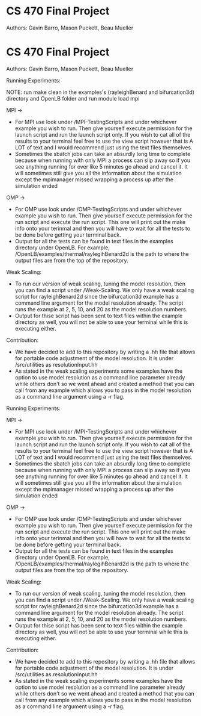 # CS 470 Final Project

Authors: Gavin Barro, Mason Puckett, Beau Mueller

# CS 470 Final Project

Authors: Gavin Barro, Mason Puckett, Beau Mueller

Running Experiments:

NOTE:  run make clean in the examples's (rayleighBenard and bifurcation3d) directory and OpenLB folder and run module load mpi

MPI ->
- For MPI use look under /MPI-TestingScripts and under whichever example you wish to run. Then give yourself execute permission for the launch script and run the launch script only. If you wish to cat all of the results to your terminal feel free to use the view script however that is A LOT of text and I would recommend just using the text files themselves. 
- Sometimes the sbatch jobs can take an absurdly long time to complete because when running with only MPI a process can slip away so if you see anything running for over like 5 minutes go ahead and cancel it. It will sometimes still give you all the information about the simulation except the mpimanager missed wrapping a process up after the simulation ended

OMP ->
- For OMP use look under /OMP-TestingScripts and under whichever example you wish to run. Then give yourself execute permission for the run script and execute the run script. This one will print out the make info onto your terinmal and then you will have to wait for all the tests to be done before getting your terminal back.
- Output for all the tests can be found in text files in the examples directory under OpenLB. For example, /OpenLB/examples/thermal/raylegihBenard2d is the path to where the output files are from the top of the repository. 

Weak Scaling:
- To run our version of weak scaling, tuning the model resolution, then you can find a script under /Weak-Scaling. We only have a weak scaling script for rayleighBenard2d since the bifurcation3d example has a command line argument for the model resolution already. The script runs the example at 2, 5, 10, and 20 as the model resolution numbers.
- Output for thise script has been sent to text files within the example directory as well, you will not be able to use your terminal while this is executing either.

Contribution:
- We have decided to add to this repository by writing a .hh file that allows for portable code adjustment of the model resolution. It is under /src/utilities as resolutionInput.hh 
- As stated in the weak scaling experiments some examples have the option to use model resolution as a command line parameter already while others don't so we went ahead and created a method that you can call from any example which allows you to pass in the model resolution as a command line argument using a -r flag.



Running Experiments:

MPI ->
- For MPI use look under /MPI-TestingScripts and under whichever example you wish to run. Then give yourself execute permission for the launch script and run the launch script only. If you wish to cat all of the results to your terminal feel free to use the view script however that is A LOT of text and I would recommend just using the text files themselves. 
- Sometimes the sbatch jobs can take an absurdly long time to complete because when running with only MPI a process can slip away so if you see anything running for over like 5 minutes go ahead and cancel it. It will sometimes still give you all the information about the simulation except the mpimanager missed wrapping a process up after the simulation ended

OMP ->
- For OMP use look under /OMP-TestingScripts and under whichever example you wish to run. Then give yourself execute permission for the run script and execute the run script. This one will print out the make info onto your terinmal and then you will have to wait for all the tests to be done before getting your terminal back.
- Output for all the tests can be found in text files in the examples directory under OpenLB. For example, /OpenLB/examples/thermal/raylegihBenard2d is the path to where the output files are from the top of the repository. 

Weak Scaling:
- To run our version of weak scaling, tuning the model resolution, then you can find a script under /Weak-Scaling. We only have a weak scaling script for rayleighBenard2d since the bifurcation3d example has a command line argument for the model resolution already. The script runs the example at 2, 5, 10, and 20 as the model resolution numbers.
- Output for thise script has been sent to text files within the example directory as well, you will not be able to use your terminal while this is executing either.

Contribution:
- We have decided to add to this repository by writing a .hh file that allows for portable code adjustment of the model resolution. It is under /src/utilities as resolutionInput.hh 
- As stated in the weak scaling experiments some examples have the option to use model resolution as a command line parameter already while others don't so we went ahead and created a method that you can call from any example which allows you to pass in the model resolution as a command line argument using a -r flag.

